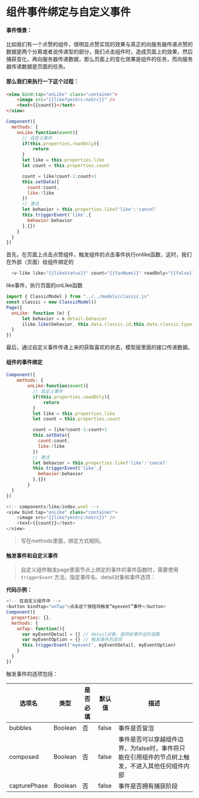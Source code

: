 # 组件事件绑定与自定义事件

#### 事件情景：

比如我们有一个点赞的组件，很明显点赞实现的效果与真正的向服务器传递点赞的数据是两个分离或者说传递型的部分，我们点击组件时，造成页面上的效果，然后捕获变化，再向服务器传递数据，那么页面上的变化效果是组件的任务，而向服务器传递数据是页面的任务。

#### 那么我们来执行一下这个过程：

```html
<view bind:tap="onLike" class="container">
    <image src="{{like?yesSrc:noSrc}}" />
    <text>{{count}}</text>
</view>
```

```js
Component({
  methods: {
    onLike:function(event){
      // 自定义事件
      if(this.properties.readOnly){
          return
      }
      let like = this.properties.like
      let count = this.properties.count

      count = like?count-1:count+1
      this.setData({
        count:count,
        like:!like
      })
      // 激活
      let behavior = this.properties.like?'like':'cancel'
      this.triggerEvent('like',{
        behavior:behavior
      },{})
    }
  }
})

```

首先，在页面上点击点赞组件，触发组件的点击事件执行onlike函数，这时，我们在外部（页面）给组件绑定的

```js
  <v-like like="{{likeStatus}}" count="{{favNums}}" readOnly="{{false}}" bind:like = "onLike"></v-like>
```

like事件，执行页面的onLIke函数

```js
import { ClassicModel } from "../../models/classic.js"
const classic = new ClassicModel()
Page({
  onLike: function (e) {
      let behavior = e.detail.behavior
      ilike.like(behavior, this.data.classic.id,this.data.classic.type)
  }
})

```

最后，通过自定义事件传递上来的获取喜欢的状态，模型层里面的接口传递数据。

#### 组件的事件绑定

```js
Component({
	methods: {
        onLike:function(event){
          // 自定义事件
          if(this.properties.readOnly){
              return
          }
          let like = this.properties.like
          let count = this.properties.count

          count = like?count-1:count+1
          this.setData({
            count:count,
            like:!like
          })
          // 激活
          let behavior = this.properties.like?'like':'cancel'
          this.triggerEvent('like',{
            behavior:behavior
          },{})
        }
  }
})

<!-- components/like/index.wxml -->
<view bind:tap="onLike" class="container">
    <image src="{{like?yesSrc:noSrc}}" />
    <text>{{count}}</text>
</view>
```

> 写在methods里面，绑定方式相同。

#### 触发事件和自定义事件

> 自定义组件触发page里面节点上绑定的事件的事件函数时，需要使用 `triggerEvent` 方法，指定事件名、detail对象和事件选项：

**代码示例：**

```js
<!-- 在自定义组件中 -->
<button bindtap="onTap">点击这个按钮将触发“myevent”事件</button>
Component({
  properties: {},
  methods: {
    onTap: function(){
      var myEventDetail = {} // detail对象，提供给事件监听函数
      var myEventOption = {} // 触发事件的选项
      this.triggerEvent('myevent', myEventDetail, myEventOption)
    }
  }
})
```

触发事件的选项包括：

| 选项名       | 类型    | 是否必填 | 默认值 | 描述                                                         |
| ------------ | ------- | -------- | ------ | ------------------------------------------------------------ |
| bubbles      | Boolean | 否       | false  | 事件是否冒泡                                                 |
| composed     | Boolean | 否       | false  | 事件是否可以穿越组件边界，为false时，事件将只能在引用组件的节点树上触发，不进入其他任何组件内部 |
| capturePhase | Boolean | 否       | false  | 事件是否拥有捕获阶段                                         |